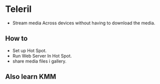 # Teleril 
*  Stream media Across devices
   without having to download the media.
## How to 
* Set up Hot Spot.
* Run Web Server In Hot Spot.
* share media files i gallery.

## Also learn KMM

